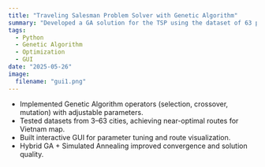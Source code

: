 ```yaml
---
title: "Traveling Salesman Problem Solver with Genetic Algorithm"
summary: "Developed a GA solution for the TSP using the dataset of 63 provinces in Vietnam, with a GUI for visualization and parameter tuning."
tags:
  - Python
  - Genetic Algorithm
  - Optimization
  - GUI
date: "2025-05-26"
image:
  filename: "gui1.png"
---
```


- Implemented Genetic Algorithm operators (selection, crossover, mutation) with adjustable parameters.  
- Tested datasets from 3–63 cities, achieving near-optimal routes for Vietnam map.  
- Built interactive GUI for parameter tuning and route visualization.  
- Hybrid GA + Simulated Annealing improved convergence and solution quality.
